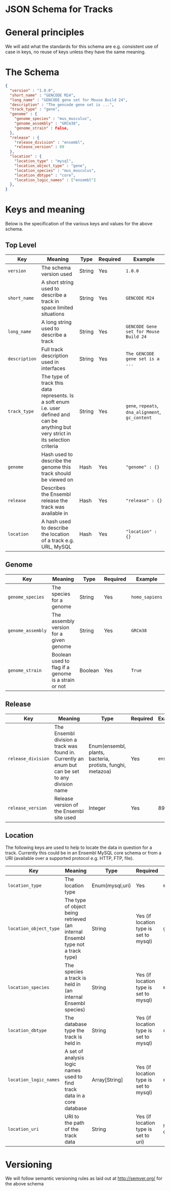 # JSON Schema for Tracks

# General principles

We will add what the standards for this schema are e.g. consistent use of case in keys, no reuse of keys unless they have the same meaning.

# The Schema

```json
{
  "version" : "1.0.0",
  "short_name" : "GENCODE M24",
  "long_name" : "GENCODE gene set for Mouse Build 24",
  "description" : "The gencode gene set is ...",
  "track_type" : "gene",
  "genome" : {
    "genome_species" : "mus_musculus",
    "genome_assembly" : "GRCm38",
    "genome_strain" : False,
  },
  "release" : {
    "release_division" : "ensembl",
    "release_version" : 89
  },
  "location" : {
    "location_type" : "mysql",
    "location_object_type" : "gene",
    "location_species" : "mus_musculus",
    "location_dbtype" : "core",
    "location_logic_names" : ["ensembl"]
  },
}
```

# Keys and meaning

Below is the specification of the various keys and values for the above schema.

## Top Level

|Key|Meaning|Type|Required|Example|
----|-------|----|--------|-------|
| `version` | The schema version used | String | Yes | `1.0.0` |
| `short_name` | A short string used to describe a track in space limited situations  | String | Yes | `GENCODE M24`|
| `long_name` | A long string used to describe a track  | String | Yes | `GENCODE Gene set for Mouse Build 24`|
| `description` | Full track description used in interfaces | String | Yes | `The GENCODE gene set is a ...`|
| `track_type` | The type of track this data represents. Is a soft enum i.e. user defined and can be anything but very strict in its selection criteria | String | Yes | `gene`, `repeats`, `dna_alignment`, `gc_content`|
| `genome` | Hash used to describe the genome this track should be viewed on | Hash | Yes | `"genome" : {} `|
| `release` | Describes the Ensembl release the track was available in | Hash | Yes | `"release" : {} `|
| `location` | A hash used to describe the location of a track e.g. URL, MySQL | Hash | Yes | `"location" : {} `|

## Genome

|Key|Meaning|Type|Required|Example|
----|-------|----|--------|-------|
| `genome_species` | The species for a genome | String | Yes | `homo_sapiens`|
| `genome_assembly` | The assembly version for a given genome | String | Yes | `GRCm38`|
| `genome_strain` | Boolean used to flag if a genome is a strain or not | Boolean | Yes | `True`|

## Release

|Key|Meaning|Type|Required|Example|
----|-------|----|--------|-------|
| `release_division` | The Ensembl division a track was found in. Currently an enum but can be set to any division name | Enum(ensembl, plants, bacteria, protists, funghi, metazoa) | Yes | `ensembl` |
| `release_version` | Release version of the Ensembl site used | Integer | Yes | 89 |

## Location

The following keys are used to help to locate the data in question for a track. Currently this could be in an Ensembl MySQL core schema or from a URI (available over a supported protocol e.g. HTTP, FTP, file).

|Key|Meaning|Type|Required|Example|
----|-------|----|--------|-------|
| `location_type` | The location type | Enum(mysql,uri) | Yes | `mysql` |
| `location_object_type` | The type of object being retrieved (an internal Ensembl type not a track type) | String | Yes (if location type is set to mysql) | `gene`|
| `location_species` | The species a track is held in (an internal Ensembl species) | String | Yes (if location type is set to mysql) | `mus_musuculus`|
| `location_dbtype` | The database type the track is held in | String | Yes (if location type is set to mysql) | `core`|
| `location_logic_names` | A set of analysis logic names used to find track data in a core database | Array[String] | Yes (if location type is set to mysql) | `ensembl`|
| `location_uri` | URI to the path of the track data | String | Yes (if location type is set to uri) | `http://www.ebi.ac.uk/~ayates/example_big_files/Homo_sapiens.GRCh37.constrained_element.bb` or `file:///path/to/file/Homo_sapiens.GRCh37.constrained_element.bb` |

# Versioning

We will follow semantic versioning rules as laid out at http://semver.org/ for the above schema
